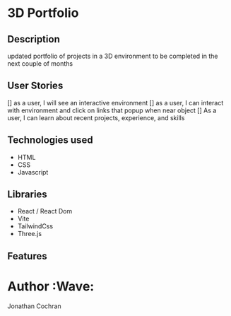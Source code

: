 # 3D Portfolio

## Description
updated portfolio of projects in a 3D environment to be completed in the next couple of months 
## User Stories
[] as a user, I will see an interactive environment 
[] as a user, I can interact with environment and click on links that popup when near object
[] As a user, I can learn about recent projects, experience, and skills 

## Technologies used 
- HTML
- CSS
- Javascript 

## Libraries 
- React / React Dom
- Vite
- TailwindCss
- Three.js

## Features

# Author :Wave:
Jonathan Cochran
